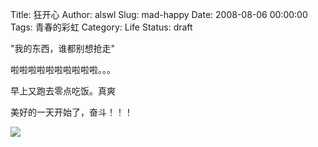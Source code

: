 Title: 狂开心
Author: alswl
Slug: mad-happy
Date: 2008-08-06 00:00:00
Tags: 青春的彩虹
Category: Life
Status: draft

"我的东西，谁都别想抢走"

啦啦啦啦啦啦啦啦啦啦。。。

早上又跑去零点吃饭。真爽

美好的一天开始了，奋斗！！！

![](http://img.baidu.com/hi/jd/j_0037.gif)

